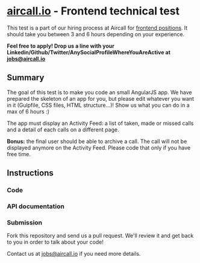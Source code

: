 # [aircall.io](https://aircall.io) - Frontend technical test

This test is a part of our hiring process at Aircall for [frontend positions](https://aircall.io/jobs#FrontendDeveloper). It should take you between 3 and 6 hours depending on your experience.

**Feel free to apply! Drop us a line with your Linkedin/Github/Twitter/AnySocialProfileWhereYouAreActive at jobs@aircall.io**

## Summary

The goal of this test is to make you code an small AngularJS app. We have prepared the skeleton of an app for you, but please edit whatever you want in it (Gulpfile, CSS files, HTML structure...)! Show us what you can do in a max of 6 hours :)

The app must display an Activity Feed: a list of taken, made or missed calls and a detail of each calls on a different page.

**Bonus:** the final user should be able to archive a call. The call will not be displayed anymore on the Activity Feed. Please code that only if you have free time.

## Instructions

### Code


### API documentation


### Submission

Fork this repository and send us a pull request. We'll review it and get back to you in order to talk about your code!

Contact us at jobs@aircall.io if you need more details.
